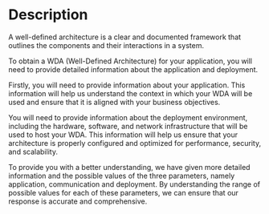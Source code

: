 # Description

A well-defined architecture is a clear and documented framework that outlines the components and their interactions in a system.

To obtain a WDA (Well-Defined Architecture) for your application, you will need to provide detailed information about the application and deployment. 

Firstly, you will need to provide information about your application. This information will help us understand the context in which your WDA will be used and ensure that it is aligned with your business objectives.

You will need to provide information about the deployment environment, including the hardware, software, and network infrastructure that will be used to host your WDA. This information will help us ensure that your architecture is properly configured and optimized for performance, security, and scalability.

To provide you with a better understanding, we have given more detailed information and  the possible values of the three parameters, namely application, communication and deployment. By understanding the range of possible values for each of these parameters, we can ensure that our response is accurate and comprehensive.